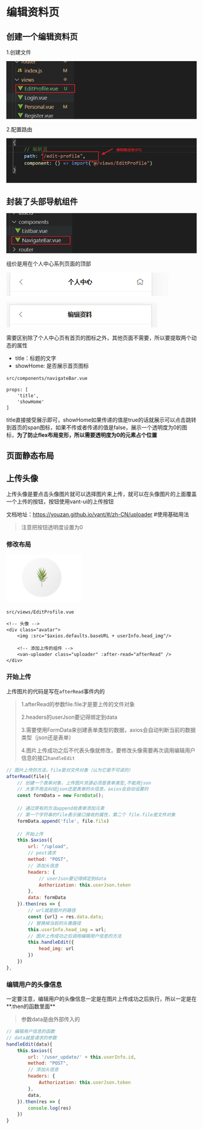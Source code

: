 # 编辑资料页



## 创建一个编辑资料页

1.创建文件

![1585358215104](assets/1585358215104.png)

2.配置路由

![1585358258934](assets/1585358258934.png)



## 封装了头部导航组件

![1585360003645](assets/1585360003645.png)

组价是用在个人中心系列页面的顶部

![1585360023485](assets/1585360023485.png)

![1585360028836](assets/1585360028836.png)

需要区别除了个人中心页有首页的图标之外，其他页面不需要，所以要提取两个动态的属性

* title：标题的文字
* showHome: 是否展示首页图标

`src/components/navigateBar.vue`

```
props: [
    'title',
    'showHome'
]
```

title直接接受展示即可，showHome如果传递的值是true的话就展示可以点击跳转到首页的span图标，如果不传或者传递的值是false，展示一个透明度为0的图标，**为了防止flex布局变形，所以需要透明度为0的元素占个位置**



## 页面静态布局



## 上传头像

上传头像是要点击头像图片就可以选择图片来上传，就可以在头像图片的上面覆盖一个上传的按钮，按钮使用vant-ui的上传按钮

文档地址：<https://youzan.github.io/vant/#/zh-CN/uploader>  #使用基础用法

> 注意把按钮透明度设置为0

### 修改布局

![1585367269205](assets/1585367269205.png)

`src/views/EditProfile.vue`

```vue
<!-- 头像 -->
<div class="avatar">
    <img :src="$axios.defaults.baseURL + userInfo.head_img"/>

    <!-- 添加上传的组件 -->
    <van-uploader class="uploader" :after-read="afterRead" />
</div>
```



### 开始上传

上传图片的代码是写在`afterRead`事件内的

> 1.afterRead的参数file.file才是要上传的文件对象
>
> 2.headers的userJson要记得绑定到data
>
> 3.需要使用FormData来创建表单类型的数据，axios会自动判断当前的数据类型（json还是表单）
>
> 4.图片上传成功之后不代表头像就修改，要修改头像需要再次调用编辑用户信息的接口`handleEdit`

```js
// 图片上传的方法，file是对文件对象（认为它是不可读的）
afterRead(file){
    // 创建一个表单对象，上传图片资源必须是表单类型,不能用json
    // 大家不用去纠结json还是表单的头信息，axios会自动设置的
    const formData = new FormData();

    // 通过原有的方法append给表单添加元素
    // 第一个字符串的file表示接口接收的属性，第二个 file.file是文件对象
    formData.append('file', file.file)

    // 开始上传
    this.$axios({
        url: "/upload",
        // post请求
        method: "POST",
        // 添加头信息
        headers: {
            // userJson要记得绑定到data
            Authorization: this.userJson.token
        },
        data: formData
    }).then(res => {
        // url就是图片的路径
        const {url} = res.data.data;
        // 替换掉当前的头像路径
        this.userInfo.head_img = url;
        // 图片上传成功之后调用编辑用户信息的方法
        this.handleEdit({
            head_img: url
        })
    })
},
```



### 编辑用户的头像信息

一定要注意，编辑用户的头像信息一定是在图片上传成功之后执行，所以一定是在**.then的函数里面**

> 参数data是由外部传入的

```js
// 编辑用户信息的函数
// data就是请求的参数
handleEdit(data){
    this.$axios({
        url: '/user_update/' + this.userInfo.id,
        method: "POST",
        // 添加头信息
        headers: {
            Authorization: this.userJson.token
        },
        data,
    }).then(res => {
        console.log(res)
    })
}
```







